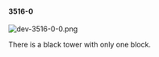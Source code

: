 #### 3516-0
![dev-3516-0-0.png](https://github.com/lil-lab/nlvr/raw/master/nlvr/dev/images/0/dev-3516-0-0.png "dev-3516-0-0.png")

There is a black tower with only one block.